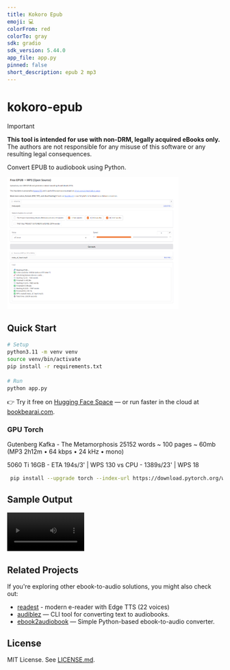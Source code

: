 ```yaml
---
title: Kokoro Epub
emoji: 💻
colorFrom: red
colorTo: gray
sdk: gradio
sdk_version: 5.44.0
app_file: app.py
pinned: false
short_description: epub 2 mp3
---
```


# kokoro-epub

> [!IMPORTANT]
**This tool is intended for use with non-DRM, legally acquired eBooks only.** <br>
The authors are not responsible for any misuse of this software or any resulting legal consequences. <br>

Convert EPUB to audiobook using Python.

<img src='public/20250828.png' width='400'>

## Quick Start

```bash
# Setup
python3.11 -m venv venv
source venv/bin/activate
pip install -r requirements.txt

# Run
python app.py
```

👉 Try it free on [Hugging Face Space](https://huggingface.co/spaces/adnjoo/kokoro-epub) — or run faster in the cloud at [bookbearai.com](https://bookbearai.com).

### GPU Torch

Gutenberg Kafka - The Metamorphosis 25152 words ~ 100 pages ~ 60mb (MP3 2h12m • 64 kbps • 24 kHz • mono)

5060 Ti 16GB - ETA 194s/3' | WPS 130
vs
CPU - 1389s/23' | WPS 18

```bash
 pip install --upgrade torch --index-url https://download.pytorch.org/whl/cu128
```

## Sample Output

<video src='https://github.com/user-attachments/assets/cd229d05-e59a-4e91-becf-4b3de1859607
' width=180></video>

## Related Projects

If you're exploring other ebook-to-audio solutions, you might also check out:  
- [readest](https://github.com/readest/readest) - modern e-reader with Edge TTS (22 voices)
- [audiblez](https://github.com/santinic/audiblez) — CLI tool for converting text to audiobooks.  
- [ebook2audiobook](https://github.com/DrewThomasson/ebook2audiobook) — Simple Python-based ebook-to-audio converter.  

## License

MIT License. See [LICENSE.md](./LICENSE.md).
